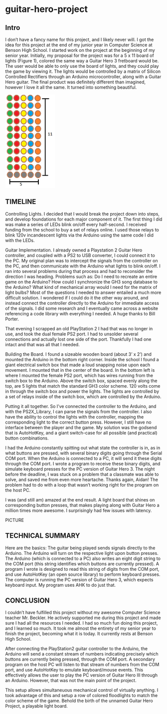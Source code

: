 # guitar-hero-project

## Intro
  I don’t have a fancy name for this project, and I likely never will. I got the idea for this project at the end of my junior year in Computer Science at Benson High School. I started work on the project at the beginning of my senior year. Initially, my proposal for the project was for a 5 x 11 board of lights (Figure 1), colored the same way a Guitar Hero 3 fretboard would be. The user would be able to only use the board of lights, and they could play the game by viewing it. The lights would be controlled by a matrix of Silicon Controlled Rectifiers through an Arduino microcontroller, along with a Guitar Hero guitar. The final product was definitely different than imagined, however I love it all the same. It turned into something beautiful.

<img src="images/GuitarLights.png" height="300">

## TIMELINE

Controlling Lights. I decided that I would break the project down into steps, and develop foundations for each major component of it. The first thing I did was make a series of LEDs blink on/off every half-second. I received funding from the school to buy a set of relays online. I used those relays to blink 120v incandescent lights via the Arduino using the same code I did with the LEDs.

Guitar Implementation. I already owned a Playstation 2 Guitar Hero controller, and coupled with a PS2 to USB converter, I could connect it to the PC. My original plan was to intercept the signals from the controller on the PC, and then communicate with the Arduino what lights to blink on/off. I ran into several problems during that process and had to reconsider the direction I was heading. Problems such as: Do I need to recreate an entire game on the Arduino? How could I synchronize the GH3 song database to the Arduino? What kind of mechanical array would I need for the matrix of light bulbs? Most of the questions I needed to answer entailed a much more difficult solution.  I wondered if I could do it the other way around, and instead connect the controller directly to the Arduino for immediate access of the signals. I did some research and I eventually came across a website referencing a code library with everything I needed. A huge thanks to Bill Porter.

That evening I scrapped an old PlayStation 2 I had that was no longer in use, and took the dual female PS2 port. I had to unsolder several connections and actually lost one side of the port. Thankfully I had one intact and that was all that I needed.

Building the Board. I found a sizeable wooden board (about 3’ x 2’) and mounted the Arduino in the bottom right corner. Inside the school I found a giant electrical switch box that made a loud snapping noise upon each movement. I mounted that in the center of the board. In the bottom left is where I mounted the female PS2 port, which has wires running from the switch box to the Arduino. Above the switch box, spaced evenly along the top, are 5 lights that match the standard GH3 color scheme. 120 volts come in through the switch box and power the lights. The lights are controlled by a set of relays inside of the switch box, which are controlled by the Arduino.

Putting it all together. So I’ve connected the controller to the Arduino, and with the PS2X_Library, I can parse the signals from the controller. I also have the ability to control the lights with the controller, mapping the corresponding light to the correct button press. However, I still have no interface between the player and the game. My solution was the godsend that is AutoHotKey, and a giant switch-case for all possible (and practical) button combinations.

I had the Arduino constantly spitting out what state the controller is in, as in what buttons are pressed, with several binary digits going through the Serial COM port. When the Arduino is connected to a PC, it will send it these digits through the COM port. I wrote a program to receive these binary digits, and simulate keyboard presses for the PC version of Guitar Hero 3. The night before the deadline, I was stuck on a problem that a classmate was able to solve, and saved me from even more heartache. Thanks again, Aidan! The problem had to do with a loop that wasn’t working right for the program on the host PC.

I was (and still am) amazed at the end result. A light board that shines on corresponding button presses, that makes playing along with Guitar Hero a million times more awesome. I surprisingly had few issues with latency.

PICTURE

## TECHNICAL SUMMARY

Here are the basics: The guitar being played sends signals directly to the Arduino. The Arduino will turn on the respective light upon button presses. The Arduino (which is connected to a PC) also writes an eight digit string to the COM port (this string identifies which buttons are currently pressed). A program I wrote is designed to read this string of digits from the COM port, and use AutoHotKey (an open source library) to perform keyboard presses. The computer is running the PC version of Guitar Hero 3, which expects keyboard input. My program uses AHK to do just that.

## CONCLUSION
I couldn’t have fulfilled this project without my awesome Computer Science teacher Mr. Beckler. He actively supported me during this project and made sure I had all the resources I needed. I had so much fun doing this project, and I learned so much. It took me almost the entirety of my senior year to finish the project, becoming what it is today. It currently rests at Benson High School.




  After connecting the PlayStation2 guitar controller to the Arduino, the Arduino will send a constant stream of numbers indicating precisely which buttons are currently being pressed, through the COM port. A secondary program on the host PC will listen to that stream of numbers from the COM port, and use AutoHotKey to emulate keyboard/mouse events. This effectively allows the user to play the PC
version of Guitar Hero III through an Arduino. However, that was not the main point of the project.

This setup allows simultaneuous mechanical control of virtually anything. I took advantage of this and setup a row of colored floodlights
to match the color scheme of the game. Behold the birth of the unnamed Guitar Hero Project, a playable light board.
